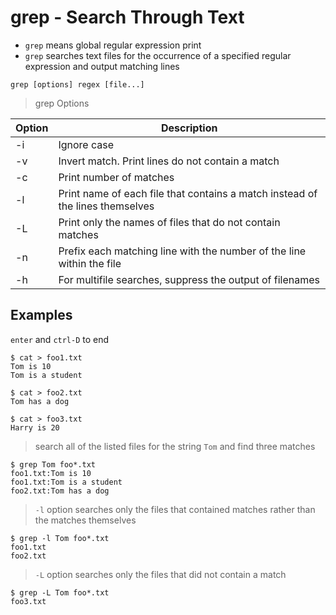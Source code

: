 # grep - Search Through Text

- `grep` means global regular expression print
- `grep` searches text files for the occurrence of a specified regular expression and output matching lines

```
grep [options] regex [file...]
```

> grep Options

| Option | Description |
|--------|-------------|
| -i     | Ignore case |
| -v     | Invert match. Print lines do not contain a match |
| -c     | Print number of matches |
| -l     | Print name of each file that contains a match instead of the lines themselves |
| -L     | Print only the names of files that do not contain matches |
| -n     | Prefix each matching line with the number of the line within the file |
| -h     | For multifile searches, suppress the output of filenames |

## Examples

`enter` and `ctrl-D` to end

```
$ cat > foo1.txt
Tom is 10
Tom is a student

$ cat > foo2.txt
Tom has a dog

$ cat > foo3.txt
Harry is 20
```

> search all of the listed files for the string `Tom` and find three matches

```
$ grep Tom foo*.txt
foo1.txt:Tom is 10
foo1.txt:Tom is a student
foo2.txt:Tom has a dog
```

> `-l` option searches only the files that contained matches rather than the matches themselves

```
$ grep -l Tom foo*.txt
foo1.txt
foo2.txt
```

> `-L` option searches only the files that did not contain a match

```
$ grep -L Tom foo*.txt
foo3.txt
```